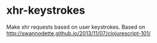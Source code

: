 # xhr-keystrokes
Make xhr requests based on user keystrokes. Based on http://swannodette.github.io/2013/11/07/clojurescript-101/
